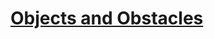 # [Objects and Obstacles](https://education.lego.com/en-us/lessons/ev3-robot-trainer/2-objects-and-obstacles)
